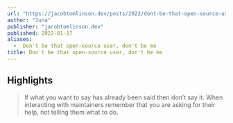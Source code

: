 ```yaml
---
url: "https://jacobtomlinson.dev/posts/2022/dont-be-that-open-source-user-dont-be-me/"
author: "1una"
publisher: "jacobtomlinson.dev"
published: 2022-01-17
aliases:
  -  Don't be that open-source user, don't be me
title: Don't be that open-source user, don't be me
---
```


## Highlights
> If what you want to say has already been said then don’t say it. When interacting with maintainers remember that you are asking for their help, not telling them what to do.

